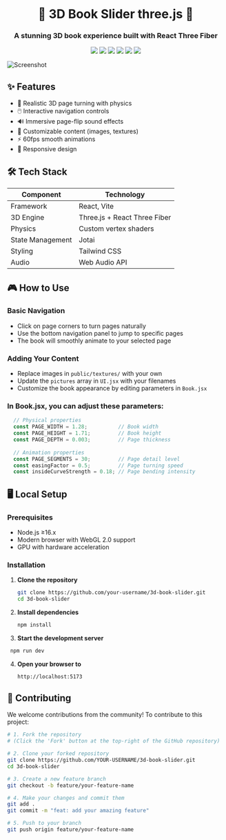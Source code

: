 <div align="center">

# 📘 3D Book Slider three.js 📘

### A stunning 3D book experience built with React Three Fiber

![](https://img.shields.io/badge/React-20232A?style=for-the-badge&logo=react&logoColor=61DAFB)
![](https://img.shields.io/badge/Three.js-000000?style=for-the-badge&logo=three.js&logoColor=white)
![](https://img.shields.io/badge/JavaScript-F7DF1E?style=for-the-badge&logo=JavaScript&logoColor=white)
![](https://img.shields.io/badge/Tailwind_CSS-38B2AC?style=for-the-badge&logo=tailwind-css&logoColor=white)
![](https://img.shields.io/badge/Vite-B73BFE?style=for-the-badge&logo=vite&logoColor=FFD62E)
![](https://img.shields.io/badge/Jotai-000000?style=for-the-badge)

</div>

![Screenshot](https://github.com/user-attachments/assets/c6b6ea2e-2643-4d53-89b7-ee5b848de06d)


## ✨ Features

- 📖 Realistic 3D page turning with physics
- 🖱️ Interactive navigation controls
- 🔊 Immersive page-flip sound effects
- 🎨 Customizable content (images, textures)
- ⚡ 60fps smooth animations
- 📱 Responsive design

## 🛠 Tech Stack

| Component       | Technology                     |
|-----------------|--------------------------------|
| Framework       | React, Vite                    |
| 3D Engine       | Three.js + React Three Fiber   |
| Physics         | Custom vertex shaders          |
| State Management| Jotai                          |
| Styling         | Tailwind CSS                   |
| Audio           | Web Audio API                  |

## 🎮 How to Use

### Basic Navigation
- Click on page corners to turn pages naturally
- Use the bottom navigation panel to jump to specific pages
- The book will smoothly animate to your selected page

### Adding Your Content
- Replace images in `public/textures/` with your own
- Update the `pictures` array in `UI.jsx` with your filenames
- Customize the book appearance by editing parameters in `Book.jsx`
  
### In Book.jsx, you can adjust these parameters:
```javascript
  // Physical properties
  const PAGE_WIDTH = 1.28;          // Book width
  const PAGE_HEIGHT = 1.71;         // Book height
  const PAGE_DEPTH = 0.003;         // Page thickness
  
  // Animation properties
  const PAGE_SEGMENTS = 30;         // Page detail level
  const easingFactor = 0.5;         // Page turning speed
  const insideCurveStrength = 0.18; // Page bending intensity
```

## 🖥 Local Setup

### Prerequisites

- Node.js ≥16.x
- Modern browser with WebGL 2.0 support
- GPU with hardware acceleration


### Installation

1. **Clone the repository**
   ```bash
   git clone https://github.com/your-username/3d-book-slider.git
   cd 3d-book-slider
   ```

2. **Install dependencies**
   ```bash
   npm install
   ```
3. **Start the development server**
  ```bash
   npm run dev
```
4. **Open your browser to**
   ```bash
   http://localhost:5173
   ```


## 🤝 Contributing

We welcome contributions from the community! To contribute to this project:

```bash
# 1. Fork the repository
# (Click the 'Fork' button at the top-right of the GitHub repository)

# 2. Clone your forked repository
git clone https://github.com/YOUR-USERNAME/3d-book-slider.git
cd 3d-book-slider

# 3. Create a new feature branch
git checkout -b feature/your-feature-name

# 4. Make your changes and commit them
git add .
git commit -m "feat: add your amazing feature"

# 5. Push to your branch
git push origin feature/your-feature-name
```
